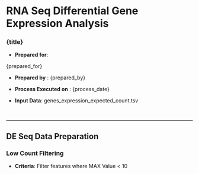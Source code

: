 # RNA Seq Differential Gene Expression Analysis
    
### <div class="job-title">{title}</div>

* __Prepared for__: 

{prepared_for}

* __Prepared by__ : {prepared_by}

* __Process Executed on__ : {process_date}

* __Input Data__: genes_expression_expected_count.tsv

<br>

--- 

## DE Seq Data Preparation

### Low Count Filtering 

* __Criteria__: Filter features where MAX Value < 10

<br>

